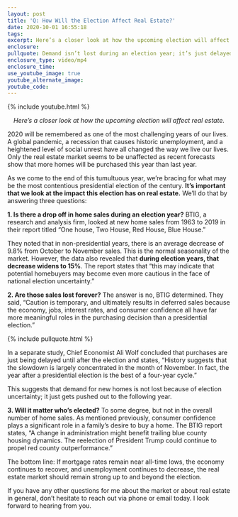 ```yaml
---
layout: post
title: 'Q: How Will the Election Affect Real Estate?'
date: 2020-10-01 16:55:18
tags:
excerpt: Here’s a closer look at how the upcoming election will affect real estate.
enclosure:
pullquote: Demand isn’t lost during an election year; it’s just delayed.
enclosure_type: video/mp4
enclosure_time:
use_youtube_image: true
youtube_alternate_image:
youtube_code:
---
```


{% include youtube.html %}

<p style="text-align: center;"><em>Here’s a closer look at how the upcoming election will affect real estate.</em></p>

2020 will be remembered as one of the most challenging years of our lives. A global pandemic, a recession that causes historic unemployment, and a heightened level of social unrest have all changed the way we live our lives. Only the real estate market seems to be unaffected as recent forecasts show that more homes will be purchased this year than last year.

As we come to the end of this tumultuous year, we’re bracing for what may be the most contentious presidential election of the century. **It’s important that we look at the impact this election has on real estate.** We’ll do that by answering three questions:

**1\. Is there a drop off in home sales during an election year?** BTIG, a research and analysis firm, looked at new home sales from 1963 to 2019 in their report titled “One house, Two House, Red House, Blue House.”

They noted that in non-presidential years, there is an average decrease of 9.8% from October to November sales. This is the normal seasonality of the market. However, the data also revealed that **during election years, that decrease widens to 15%**. The report states that “this may indicate that potential homebuyers may become even more cautious in the face of national election uncertainty.”

**2\. Are those sales lost forever?** The answer is no, BTIG determined. They said, “Caution is temporary, and ultimately results in deferred sales because the economy, jobs, interest rates, and consumer confidence all have far more meaningful roles in the purchasing decision than a presidential election.”

{% include pullquote.html %}

In a separate study, Chief Economist Ali Wolf concluded that purchases are just being delayed until after the election and states, “History suggests that the slowdown is largely concentrated in the month of November. In fact, the year after a presidential election is the best of a four-year cycle.”&nbsp;

This suggests that demand for new homes is not lost because of election uncertainty; it just gets pushed out to the following year.

**3\. Will it matter who’s elected?** To some degree, but not in the overall number of home sales. As mentioned previously, consumer confidence plays a significant role in a family’s desire to buy a home. The BTIG report states, “A change in administration might benefit trailing blue county housing dynamics. The reelection of President Trump could continue to propel red county outperformance.”

The bottom line: If mortgage rates remain near all-time lows, the economy continues to recover, and unemployment continues to decrease, the real estate market should remain strong up to and beyond the election.

If you have any other questions for me about the market or about real estate in general, don’t hesitate to reach out via phone or email today. I look forward to hearing from you.